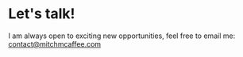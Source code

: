 # Let's talk!

I am always open to exciting new opportunities, feel free to email me: contact@mitchmcaffee.com